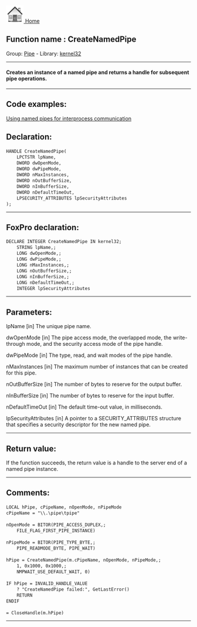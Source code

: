 [<img src="../../images/home.png"> Home ](https://github.com/VFPX/Win32API)  

## Function name : CreateNamedPipe
Group: [Pipe](../../functions_group.md#Pipe)  -  Library: [kernel32](../../Libraries.md#kernel32)  
***  


#### Creates an instance of a named pipe and returns a handle for subsequent pipe operations. 
***  


## Code examples:
[Using named pipes for interprocess communication](../../samples/sample_522.md)  

## Declaration:
```foxpro  
HANDLE CreateNamedPipe(
	LPCTSTR lpName,
	DWORD dwOpenMode,
	DWORD dwPipeMode,
	DWORD nMaxInstances,
	DWORD nOutBufferSize,
	DWORD nInBufferSize,
	DWORD nDefaultTimeOut,
	LPSECURITY_ATTRIBUTES lpSecurityAttributes
);  
```  
***  


## FoxPro declaration:
```foxpro  
DECLARE INTEGER CreateNamedPipe IN kernel32;
	STRING lpName,;
	LONG dwOpenMode,;
	LONG dwPipeMode,;
	LONG nMaxInstances,;
	LONG nOutBufferSize,;
	LONG nInBufferSize,;
	LONG nDefaultTimeOut,;
	INTEGER lpSecurityAttributes  
```  
***  


## Parameters:
lpName 
[in] The unique pipe name.

dwOpenMode 
[in] The pipe access mode, the overlapped mode, the write-through mode, and the security access mode of the pipe handle.

dwPipeMode 
[in] The type, read, and wait modes of the pipe handle.

nMaxInstances 
[in] The maximum number of instances that can be created for this pipe. 

nOutBufferSize 
[in] The number of bytes to reserve for the output buffer. 

nInBufferSize 
[in] The number of bytes to reserve for the input buffer.

nDefaultTimeOut 
[in] The default time-out value, in milliseconds.

lpSecurityAttributes 
[in] A pointer to a SECURITY_ATTRIBUTES structure that specifies a security descriptor for the new named pipe.  
***  


## Return value:
If the function succeeds, the return value is a handle to the server end of a named pipe instance.  
***  


## Comments:
```foxpro
LOCAL hPipe, cPipeName, nOpenMode, nPipeMode  
cPipeName = "\\.\pipe\tpipe"  
  
nOpenMode = BITOR(PIPE_ACCESS_DUPLEX,;  
	FILE_FLAG_FIRST_PIPE_INSTANCE)  
  
nPipeMode = BITOR(PIPE_TYPE_BYTE,;  
	PIPE_READMODE_BYTE, PIPE_WAIT)  
  
hPipe = CreateNamedPipe(m.cPipeName, nOpenMode, nPipeMode,;  
	1, 0x1000, 0x1000,;  
	NMPWAIT_USE_DEFAULT_WAIT, 0)  
  
IF hPipe = INVALID_HANDLE_VALUE  
	? "CreateNamedPipe failed:", GetLastError()  
	RETURN  
ENDIF  
  
= CloseHandle(m.hPipe)
```

***  

